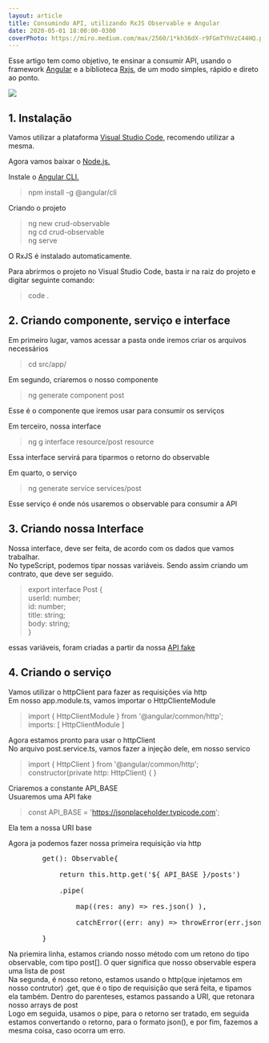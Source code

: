 ```yaml
---
layout: article
title: Consumindo API, utilizando RxJS Observable e Angular
date: 2020-05-01 18:00:00-0300
coverPhoto: https://miro.medium.com/max/2560/1*kh36dX-r9FGmTYhVzC44HQ.png
---
```


Esse artigo tem como objetivo, te ensinar a consumir API, usando o framework <a href="https://angular.io/" target="_blank">Angular</a> e a biblioteca <a href="https://rxjs-dev.firebaseapp.com/" target="_blank">Rxjs</a>, de um modo simples, rápido e direto ao ponto.

![](https://miro.medium.com/max/2560/1*kh36dX-r9FGmTYhVzC44HQ.png)

## 1. Instalação

Vamos utilizar a plataforma <a href="https://code.visualstudio.com/" target="_blank">Visual Studio Code</a>, recomendo utilizar a mesma.

Agora vamos baixar o <a href="https://nodejs.org/en/" target="_blank">Node.js.</a>

Instale o <a href="https://cli.angular.io/" target="_blank">Angular CLI.</a>
> npm install -g @angular/cli 

Criando o projeto

> ng new crud-observable<br>
> ng cd crud-observable<br>
> ng serve<br>

O RxJS é instalado automaticamente.

Para abrirmos o projeto no Visual Studio Code, basta ir na raiz do projeto e digitar seguinte comando:

> code .

## 2. Criando componente, serviço e interface

Em primeiro lugar, vamos acessar a pasta onde iremos criar os arquivos necessários
> cd src/app/

Em segundo, criaremos o nosso componente 

> ng generate component post

Esse é o componente que iremos usar para consumir os serviços<br>

Em terceiro, nossa interface

> ng g interface resource/post resource

Essa interface servirá para tiparmos o retorno do observable

Em quarto, o serviço 

> ng generate service services/post

Esse serviço é onde nós usaremos o observable para consumir a API

## 3. Criando nossa Interface

Nossa interface, deve ser feita, de  acordo com os dados que vamos trabalhar.<br>
No typeScript, podemos tipar nossas variáveis. Sendo assim criando um contrato, que deve ser seguido.

> export interface Post {<br>
>     userId: number;<br>
>     id: number;<br>
>     title: string;<br>
>     body: string;<br>
> }

essas variáveis, foram criadas a partir da nossa <a href="https://jsonplaceholder.typicode.com/posts" target="_blank">API fake</a>

## 4. Criando o serviço

Vamos utilizar o httpClient para fazer as requisições via http<br> 
Em nosso app.module.ts, vamos importar o HttpClienteModule

> import { HttpClientModule } from '@angular/common/http';<br>
> imports: [ HttpClientModule ]<br>

Agora estamos pronto para usar o httpClient<br>
No arquivo post.service.ts, vamos fazer a injeção dele, em nosso servico

> import { HttpClient } from '@angular/common/http';<br>
> constructor(private http: HttpClient) { }

Criaremos a constante API_BASE<br>
Usuaremos uma API fake

> const API_BASE = 'https://jsonplaceholder.typicode.com'; 

Ela tem a nossa URI base

Agora ja podemos fazer nossa primeira requisição via http

<pre>
        get(): Observable<Post[]>{<br>
            return this.http.get<Post[]>('${ API_BASE }/posts')<br>
            .pipe(<br>
                map((res: any) => res.json() ),<br>
                catchError((err: any) => throwError(err.json())));<br>
        }
</pre>

Na priemira linha, estamos criando nosso método com um retono do tipo observable, com tipo post[]. O quer significa que nosso observable espera uma lista de post<br>
Na segunda, é nosso retono, estamos usando o http(que injetamos em nosso contrutor) .get, que é o tipo de requisição que será feita, e tipamos ela também. Dentro do parenteses, estamos passando a URI, que retonara nosso arrays de post<br>
Logo em seguida, usamos o pipe, para o retorno ser tratado, em seguida estamos convertando o retorno, para o formato json(), e por fim, fazemos a mesma coisa, caso ocorra um erro. 
